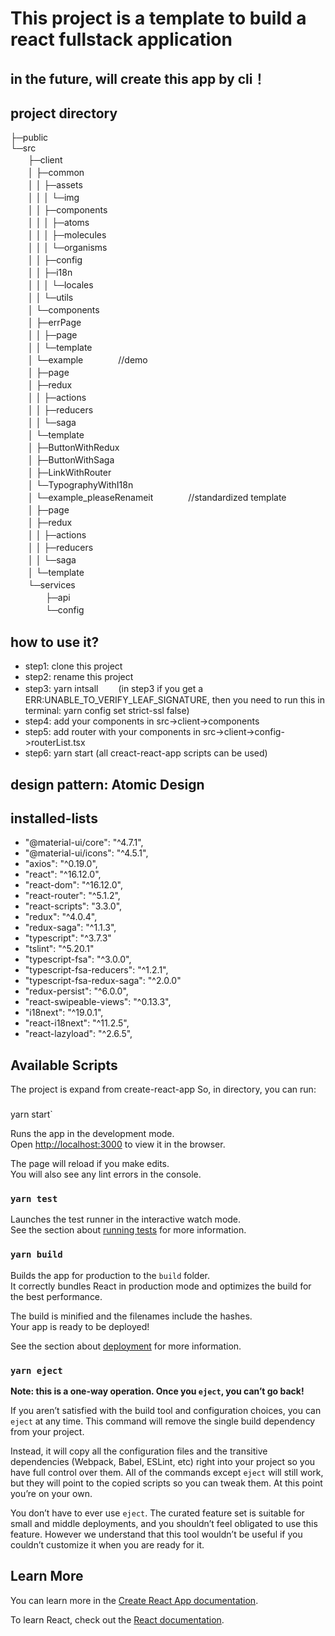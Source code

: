 # This project is a template to build a react fullstack application

## in the future, will create this app by cli！

## project directory
├─public  
└─src  
　　├─client  
　　│  ├─common  
　　│  │  ├─assets  
　　│  │  │  └─img  
　　│  │  ├─components  
　　│  │  │  ├─atoms  
　　│  │  │  ├─molecules  
　　│  │  │  └─organisms  
　　│  │  ├─config  
　　│  │  ├─i18n  
　　│  │  │  └─locales  
　　│  │  └─utils  
　　│  └─components  
　　│      ├─errPage  
　　│      │  ├─page  
　　│      │  └─template  
　　│      └─example　　　　//demo  
　　│          ├─page  
　　│          ├─redux  
　　│          │  ├─actions  
　　│          │  ├─reducers  
　　│          │  └─saga  
　　│          └─template  
　　│              ├─ButtonWithRedux  
　　│              ├─ButtonWithSaga  
　　│              ├─LinkWithRouter  
　　│              └─TypographyWithI18n  
　　│      └─example_pleaseRenameit　　　　//standardized template  
　　│          ├─page  
　　│          ├─redux  
　　│          │  ├─actions  
　　│          │  ├─reducers  
　　│          │  └─saga  
　　│          └─template  
　　└─services  
　　　　├─api  
　　　　└─config  

## how to use it?
- step1: clone this project
- step2: rename this project
- step3: yarn intsall　　
(in step3 if you get a ERR:UNABLE_TO_VERIFY_LEAF_SIGNATURE, then you need to run this in terminal: 
   yarn config set strict-ssl false)
- step4: add your components in src->client->components
- step5: add router with your components in src->client->config->routerList.tsx
- step6: yarn start (all creact-react-app scripts can be used)

## design pattern:  Atomic Design

## installed-lists
-   "@material-ui/core": "^4.7.1",
-   "@material-ui/icons": "^4.5.1",
-   "axios": "^0.19.0",
-   "react": "^16.12.0",
-   "react-dom": "^16.12.0",
-   "react-router": "^5.1.2",
-   "react-scripts": "3.3.0",
-   "redux": "^4.0.4",
-   "redux-saga": "^1.1.3",
-   "typescript": "^3.7.3"
-   "tslint": "^5.20.1"
-   "typescript-fsa": "^3.0.0",
-   "typescript-fsa-reducers": "^1.2.1",
-   "typescript-fsa-redux-saga": "^2.0.0"
-   "redux-persist": "^6.0.0",
-   "react-swipeable-views": "^0.13.3",
-   "i18next": "^19.0.1",
-   "react-i18next": "^11.2.5",
-   "react-lazyload": "^2.6.5",


## Available Scripts
The project is expand from create-react-app
So, in  directory, you can run:

### 
yarn start`

Runs the app in the development mode.<br />
Open [http://localhost:3000](http://localhost:3000) to view it in the browser.

The page will reload if you make edits.<br />
You will also see any lint errors in the console.

### `yarn test`

Launches the test runner in the interactive watch mode.<br />
See the section about [running tests](https://facebook.github.io/create-react-app/docs/running-tests) for more information.

### `yarn build`

Builds the app for production to the `build` folder.<br />
It correctly bundles React in production mode and optimizes the build for the best performance.

The build is minified and the filenames include the hashes.<br />
Your app is ready to be deployed!

See the section about [deployment](https://facebook.github.io/create-react-app/docs/deployment) for more information.

### `yarn eject`

**Note: this is a one-way operation. Once you `eject`, you can’t go back!**

If you aren’t satisfied with the build tool and configuration choices, you can `eject` at any time. This command will remove the single build dependency from your project.

Instead, it will copy all the configuration files and the transitive dependencies (Webpack, Babel, ESLint, etc) right into your project so you have full control over them. All of the commands except `eject` will still work, but they will point to the copied scripts so you can tweak them. At this point you’re on your own.

You don’t have to ever use `eject`. The curated feature set is suitable for small and middle deployments, and you shouldn’t feel obligated to use this feature. However we understand that this tool wouldn’t be useful if you couldn’t customize it when you are ready for it.

## Learn More

You can learn more in the [Create React App documentation](https://facebook.github.io/create-react-app/docs/getting-started).

To learn React, check out the [React documentation](https://reactjs.org/).
